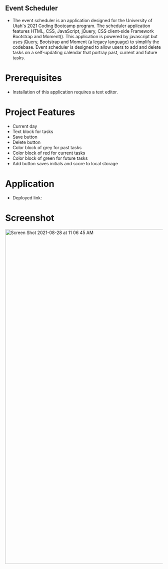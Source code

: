## Event Scheduler
* The event scheduler is an application designed for the University of Utah's 2021 Coding Bootcamp program.  The scheduler application features HTML, CSS, JavaScript, jQuery, CSS client-side Framework Bootstrap and Moment().  This application is powered by javascript but uses jQuery, Bootstrap  and Moment (a legacy language) to simplify the codebase.  Event scheduler is designed to allow users to add and delete tasks on a self-updating calendar that portray past, current and future tasks.

# Prerequisites
* Installation of this application requires a text editor.  

# Project Features
* Current day
* Text block for tasks
* Save button
* Delete button
* Color block of grey for past tasks
* Color block of red for current tasks
* Color block of green for future tasks
* Add button saves initials and score to local storage

# Application
* Deployed link: 

# Screenshot 
<img width="1066" alt="Screen Shot 2021-08-28 at 11 06 45 AM" src="https://user-images.githubusercontent.com/87487655/131225452-4bee9f1b-f3db-411c-8fbe-de4999b8701d.png">

